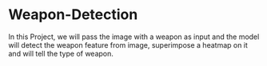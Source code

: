 # Weapon-Detection

In this Project, we will pass the image with a weapon as input and the model will detect the weapon feature from image, superimpose a heatmap on it and will tell the type of weapon.
